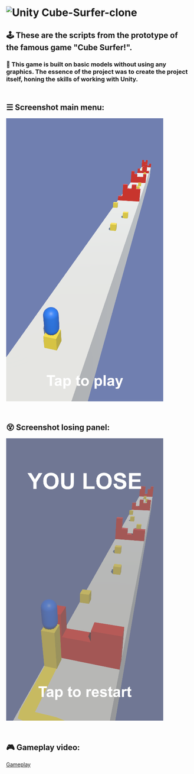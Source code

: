 # ![Unity](https://img.shields.io/badge/unity-%23000000.svg?style=for-the-badge&logo=unity&logoColor=white) Cube-Surfer-clone 
## 🕹️ These are the scripts from the prototype of the famous game "Cube Surfer!".
### 🔨 This game is built on basic models without using any graphics. The essence of the project was to create the project itself, honing the skills of working with Unity.

## <br> ☰ Screenshot main menu:
![MainMenu](/MainMenu.png)

## <br> 😵  Screenshot losing panel:
![DeadPanel](/DeadPanel.png)

## <br> 🎮  Gameplay video:
[Gameplay](https://github.com/Fols133/Cube-Surfer-clone/assets/86738459/ef72e15f-832b-4547-8bf2-1abfefc0be4d)

